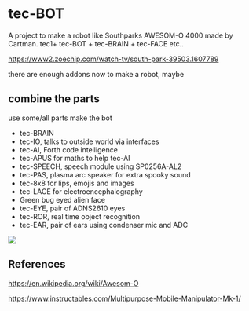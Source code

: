 # tec-BOT

A project to make a robot like Southparks AWESOM-O 4000 made by Cartman. tec1+ tec-BOT + tec-BRAIN + tec-FACE etc..

https://www2.zoechip.com/watch-tv/south-park-39503.1607789

there are enough addons now to make a robot, maybe

## combine the parts 
use some/all parts make the bot

* tec-BRAIN 
* tec-IO, talks to outside world via interfaces
* tec-AI, Forth code intelligence 
* tec-APUS for maths to help tec-AI
* tec-SPEECH, speech module using SP0256A-AL2
* tec-PAS, plasma arc speaker for extra spooky sound
* tec-8x8 for lips, emojis and images
* tec-LACE for electroencephalography
* Green bug eyed alien face
* tec-EYE, pair of ADNS2610 eyes
* tec-ROR, real time object recognition
* tec-EAR, pair of ears using condenser mic and ADC

![](https://github.com/SteveJustin1963/tec-BOT/blob/master/pics/awesom-0-bot.png)


## References

https://en.wikipedia.org/wiki/Awesom-O  

https://www.instructables.com/Multipurpose-Mobile-Manipulator-Mk-1/

